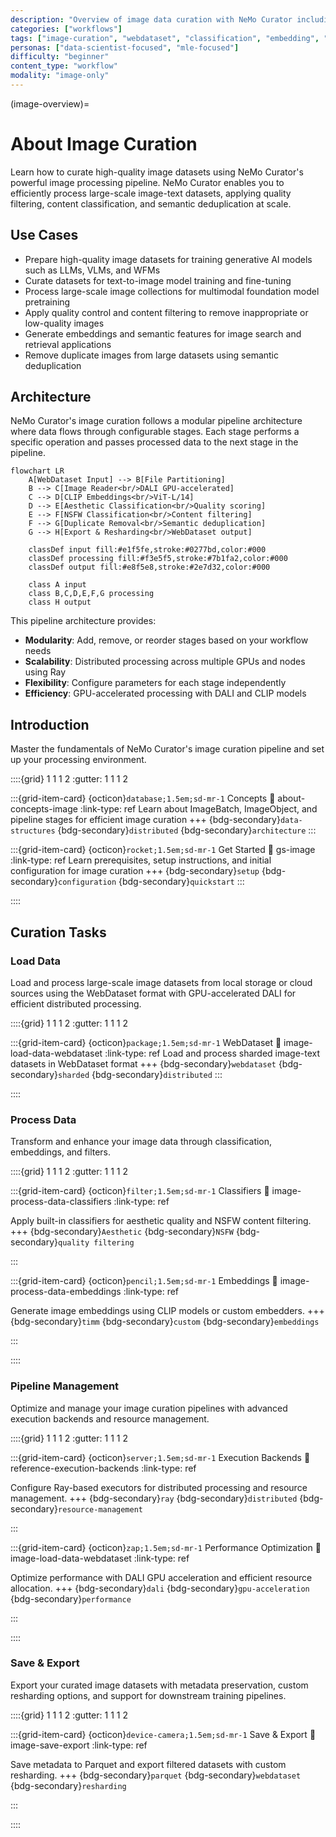 ```yaml
---
description: "Overview of image data curation with NeMo Curator including loading, processing, classification, and export workflows"
categories: ["workflows"]
tags: ["image-curation", "webdataset", "classification", "embedding", "workflows"]
personas: ["data-scientist-focused", "mle-focused"]
difficulty: "beginner"
content_type: "workflow"
modality: "image-only"
---
```


(image-overview)=

# About Image Curation

Learn how to curate high-quality image datasets using NeMo Curator's powerful image processing pipeline. NeMo Curator enables you to efficiently process large-scale image-text datasets, applying quality filtering, content classification, and semantic deduplication at scale.

## Use Cases

- Prepare high-quality image datasets for training generative AI models such as LLMs, VLMs, and WFMs
- Curate datasets for text-to-image model training and fine-tuning
- Process large-scale image collections for multimodal foundation model pretraining
- Apply quality control and content filtering to remove inappropriate or low-quality images
- Generate embeddings and semantic features for image search and retrieval applications
- Remove duplicate images from large datasets using semantic deduplication

## Architecture

NeMo Curator's image curation follows a modular pipeline architecture where data flows through configurable stages. Each stage performs a specific operation and passes processed data to the next stage in the pipeline.

```{mermaid}
flowchart LR
    A[WebDataset Input] --> B[File Partitioning]
    B --> C[Image Reader<br/>DALI GPU-accelerated]
    C --> D[CLIP Embeddings<br/>ViT-L/14]
    D --> E[Aesthetic Classification<br/>Quality scoring]
    E --> F[NSFW Classification<br/>Content filtering]
    F --> G[Duplicate Removal<br/>Semantic deduplication]
    G --> H[Export & Resharding<br/>WebDataset output]
    
    classDef input fill:#e1f5fe,stroke:#0277bd,color:#000
    classDef processing fill:#f3e5f5,stroke:#7b1fa2,color:#000
    classDef output fill:#e8f5e8,stroke:#2e7d32,color:#000
    
    class A input
    class B,C,D,E,F,G processing
    class H output
```

This pipeline architecture provides:

- **Modularity**: Add, remove, or reorder stages based on your workflow needs
- **Scalability**: Distributed processing across multiple GPUs and nodes using Ray
- **Flexibility**: Configure parameters for each stage independently
- **Efficiency**: GPU-accelerated processing with DALI and CLIP models

## Introduction

Master the fundamentals of NeMo Curator's image curation pipeline and set up your processing environment.

::::{grid} 1 1 1 2
:gutter: 1 1 1 2

:::{grid-item-card} {octicon}`database;1.5em;sd-mr-1` Concepts
:link: about-concepts-image
:link-type: ref
Learn about ImageBatch, ImageObject, and pipeline stages for efficient image curation
+++
{bdg-secondary}`data-structures`
{bdg-secondary}`distributed`
{bdg-secondary}`architecture`
:::

:::{grid-item-card} {octicon}`rocket;1.5em;sd-mr-1` Get Started
:link: gs-image
:link-type: ref
Learn prerequisites, setup instructions, and initial configuration for image curation
+++
{bdg-secondary}`setup`
{bdg-secondary}`configuration`
{bdg-secondary}`quickstart`
:::

::::

## Curation Tasks

### Load Data

Load and process large-scale image datasets from local storage or cloud sources using the WebDataset format with GPU-accelerated DALI for efficient distributed processing.

::::{grid} 1 1 1 2
:gutter: 1 1 1 2

:::{grid-item-card} {octicon}`package;1.5em;sd-mr-1` WebDataset
:link: image-load-data-webdataset
:link-type: ref
Load and process sharded image-text datasets in WebDataset format
+++
{bdg-secondary}`webdataset`
{bdg-secondary}`sharded`
{bdg-secondary}`distributed`
:::

::::

### Process Data

Transform and enhance your image data through classification, embeddings, and filters.

::::{grid} 1 1 1 2
:gutter: 1 1 1 2

:::{grid-item-card} {octicon}`filter;1.5em;sd-mr-1` Classifiers
:link: image-process-data-classifiers
:link-type: ref

Apply built-in classifiers for aesthetic quality and NSFW content filtering.
+++
{bdg-secondary}`Aesthetic` {bdg-secondary}`NSFW` {bdg-secondary}`quality filtering`

:::

:::{grid-item-card} {octicon}`pencil;1.5em;sd-mr-1` Embeddings
:link: image-process-data-embeddings
:link-type: ref

Generate image embeddings using CLIP models or custom embedders.
+++
{bdg-secondary}`timm` {bdg-secondary}`custom` {bdg-secondary}`embeddings`

:::

::::

### Pipeline Management

Optimize and manage your image curation pipelines with advanced execution backends and resource management.

::::{grid} 1 1 1 2
:gutter: 1 1 1 2

:::{grid-item-card} {octicon}`server;1.5em;sd-mr-1` Execution Backends
:link: reference-execution-backends
:link-type: ref

Configure Ray-based executors for distributed processing and resource management.
+++
{bdg-secondary}`ray` {bdg-secondary}`distributed` {bdg-secondary}`resource-management`

:::

:::{grid-item-card} {octicon}`zap;1.5em;sd-mr-1` Performance Optimization
:link: image-load-data-webdataset
:link-type: ref

Optimize performance with DALI GPU acceleration and efficient resource allocation.
+++
{bdg-secondary}`dali` {bdg-secondary}`gpu-acceleration` {bdg-secondary}`performance`

:::

::::

### Save & Export

Export your curated image datasets with metadata preservation, custom resharding options, and support for downstream training pipelines.

::::{grid} 1 1 1 2
:gutter: 1 1 1 2

:::{grid-item-card} {octicon}`device-camera;1.5em;sd-mr-1` Save & Export
:link: image-save-export
:link-type: ref

Save metadata to Parquet and export filtered datasets with custom resharding.
+++
{bdg-secondary}`parquet` {bdg-secondary}`webdataset` {bdg-secondary}`resharding`

:::

::::
